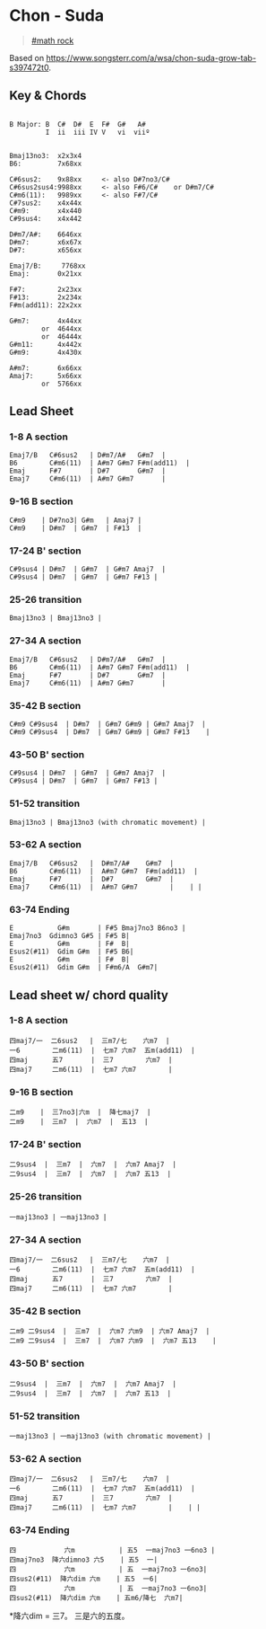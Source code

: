 Chon - Suda
=====
> [#math rock](https://memex.changbai.li/#tag-math%20rock)

Based on https://www.songsterr.com/a/wsa/chon-suda-grow-tab-s397472t0.

## Key & Chords
```

B Major: B  C#  D#  E  F#  G#   A#
         I  ii  iii IV V   vi  viiº


Bmaj13no3:  x2x3x4
B6:         7x68xx

C#6sus2:    9x88xx     <- also D#7no3/C#
C#6sus2sus4:9988xx     <- also F#6/C#    or D#m7/C#
C#m6(11):   9989xx     <- also F#7/C#
C#7sus2:    x4x44x
C#m9:       x4x440
C#9sus4:    x4x442

D#m7/A#:    6646xx
D#m7:       x6x67x
D#7:        x656xx

Emaj7/B:     7768xx    
Emaj:       0x21xx

F#7:        2x23xx
F#13:       2x234x
F#m(add11): 22x2xx

G#m7:       4x44xx
        or  4644xx
        or  46444x
G#m11:      4x442x
G#m9:       4x430x

A#m7:       6x66xx
Amaj7:      5x66xx
        or  5766xx

```

## Lead Sheet

### 1-8 A section
```
Emaj7/B   C#6sus2   | D#m7/A#   G#m7  |
B6        C#m6(11)  | A#m7 G#m7 F#m(add11)  |
Emaj      F#7       | D#7       G#m7  |
Emaj7     C#m6(11)  | A#m7 G#m7       |
```
### 9-16 B section
```
C#m9    | D#7no3| G#m   | Amaj7 |
C#m9    | D#m7  | G#m7  | F#13  |
```
### 17-24 B' section
```
C#9sus4 | D#m7  | G#m7  | G#m7 Amaj7  |
C#9sus4 | D#m7  | G#m7  | G#m7 F#13 |
```
### 25-26 transition
```
Bmaj13no3 | Bmaj13no3 |
```
### 27-34 A section
```
Emaj7/B   C#6sus2   | D#m7/A#   G#m7  |
B6        C#m6(11)  | A#m7 G#m7 F#m(add11)  |
Emaj      F#7       | D#7       G#m7  |
Emaj7     C#m6(11)  | A#m7 G#m7       |
```
### 35-42 B section
```
C#m9 C#9sus4  | D#m7  | G#m7 G#m9 | G#m7 Amaj7  |
C#m9 C#9sus4  | D#m7  | G#m7 G#m9 | G#m7 F#13    |
```
### 43-50 B' section
```
C#9sus4 | D#m7  | G#m7  | G#m7 Amaj7  |
C#9sus4 | D#m7  | G#m7  | G#m7 F#13 |
```
### 51-52 transition
```
Bmaj13no3 | Bmaj13no3 (with chromatic movement) |
```
### 53-62 A section
```
Emaj7/B   C#6sus2   |  D#m7/A#    G#m7  |
B6        C#m6(11)  |  A#m7 G#m7  F#m(add11)  |
Emaj      F#7       |  D#7        G#m7  |
Emaj7     C#m6(11)  |  A#m7 G#m7        |    | |
```
### 63-74 Ending
```
E           G#m       | F#5 Bmaj7no3 B6no3 |
Emaj7no3  Gdimno3 G#5 | F#5 B|
E           G#m       | F#  B|
Esus2(#11)  Gdim G#m  | F#5 B6|
E           G#m       | F#  B|
Esus2(#11)  Gdim G#m  | F#m6/A  G#m7|
```


## Lead sheet w/ chord quality



### 1-8 A section
```
四maj7/一  二6sus2   |  三m7/七    六m7  |
一6        二m6(11)  |  七m7 六m7  五m(add11)  |
四maj      五7       |  三7        六m7  |
四maj7     二m6(11)  |  七m7 六m7        |
```
### 9-16 B section
```
二m9    |  三7no3|六m  |  降七maj7  |
二m9    |  三m7  |  六m7  |  五13  |
```
### 17-24 B' section
```
二9sus4  |  三m7  |  六m7  |  六m7 Amaj7  |
二9sus4  |  三m7  |  六m7  |  六m7 五13  |
```
### 25-26 transition
```
一maj13no3 | 一maj13no3 |
```
### 27-34 A section
```
四maj7/一  二6sus2   |  三m7/七    六m7  |
一6        二m6(11)  |  七m7 六m7  五m(add11)  |
四maj      五7       |  三7        六m7  |
四maj7     二m6(11)  |  七m7 六m7        |
```
### 35-42 B section
```
二m9 二9sus4  |  三m7  |  六m7 六m9  | 六m7 Amaj7  |
二m9 二9sus4  |  三m7  |  六m7 六m9  |  六m7 五13    |
```
### 43-50 B' section
```
二9sus4  |  三m7  |  六m7  |  六m7 Amaj7  |
二9sus4  |  三m7  |  六m7  |  六m7 五13  |
```
### 51-52 transition
```
一maj13no3 | 一maj13no3 (with chromatic movement) |
```
### 53-62 A section
```
四maj7/一  二6sus2   |  三m7/七    六m7  |
一6        二m6(11)  |  七m7 六m7  五m(add11)  |
四maj      五7       |  三7        六m7  |
四maj7     二m6(11)  |  七m7 六m7        |    | |
```
### 63-74 Ending
```
四            六m           | 五5  一maj7no3 一6no3 |
四maj7no3  降六dimno3 六5    | 五5  一|
四            六m           | 五  一maj7no3 一6no3|
四sus2(#11)  降六dim 六m    | 五5  一6|
四            六m           | 五  一maj7no3 一6no3|
四sus2(#11)  降六dim 六m    | 五m6/降七  六m7|
```


*降六dim = 三7。 三是六的五度。
